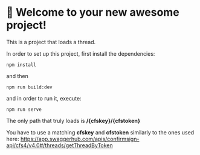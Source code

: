 # 🚀 Welcome to your new awesome project!

This is a project that loads a thread.

In order to set up this project, first install the dependencies:
```
npm install
```

and then

```
npm run build:dev 
```

and in order to run it, execute:
```
npm run serve
```

The only path that truly loads is
**/{cfskey}/{cfstoken}**

You have to use a matching **cfskey** and **cfstoken** similarly to the ones used here:
https://app.swaggerhub.com/apis/confirmsign-api/cfs4/v4.0#/threads/getThreadByToken
